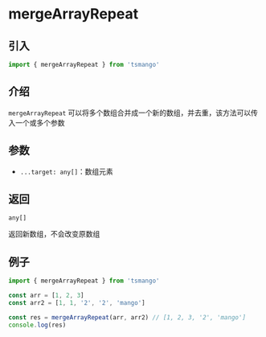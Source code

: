 # mergeArrayRepeat

## 引入

```ts
import { mergeArrayRepeat } from 'tsmango'
```

## 介绍

`mergeArrayRepeat` 可以将多个数组合并成一个新的数组，并去重，该方法可以传入一个或多个参数

## 参数

- `...target: any[]`：数组元素

## 返回

`any[]`

返回新数组，不会改变原数组

## 例子

```ts
import { mergeArrayRepeat } from 'tsmango'

const arr = [1, 2, 3]
const arr2 = [1, 1, '2', '2', 'mango']

const res = mergeArrayRepeat(arr, arr2) // [1, 2, 3, '2', 'mango']
console.log(res)
```
